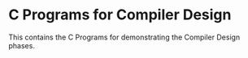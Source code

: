 # C Programs for Compiler Design
This contains the C Programs for demonstrating the Compiler Design phases.
